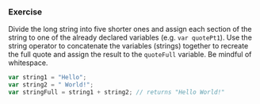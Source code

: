 <!--{ ids:[131], language:'JavaScript', type:'workshop', order: 7, name:'String Operator', description:'The string operator concatenates two string values together' } -->
### Exercise

Divide the long string into five shorter ones and assign each section of the string to one of the already declared variables (e.g. `var quotePt1`). Use the string operator to concatenate the variables (strings) together to recreate the full quote and assign the result to the `quoteFull` variable. Be mindful of whitespace.

```js
var string1 = "Hello";
var string2 = " World!";
var stringFull = string1 + string2; // returns "Hello World!"
```
